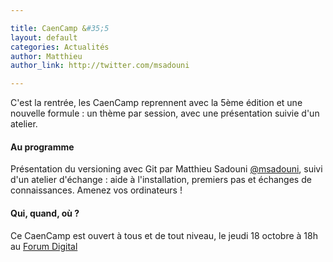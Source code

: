 ```yaml
---

title: CaenCamp &#35;5
layout: default
categories: Actualités
author: Matthieu
author_link: http://twitter.com/msadouni

---
```



 C'est la rentrée, les CaenCamp reprennent avec la 5ème édition et une nouvelle formule : un thème par session, avec une présentation suivie d'un atelier. 

#### Au programme

 Présentation du versioning avec Git par Matthieu Sadouni [@msadouni](http://twitter.com/msadouni), suivi d'un atelier d'échange : aide à l'installation, premiers pas et échanges de connaissances. Amenez vos ordinateurs !

#### Qui, quand, où ?

 Ce CaenCamp est ouvert à tous et de tout niveau, le jeudi 18 octobre à 18h au [Forum Digital](http://www.forum-digital.fr)
